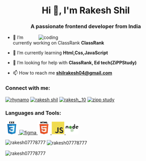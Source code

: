 <h1 align="center">Hi 👋, I'm Rakesh Shil</h1>
<h3 align="center">A passionate frontend developer from India</h3>
<img align="right" alt="coding" width="400" src="https://miro.medium.com/v2/resize:fit:1358/1*qG18a09h0wSBZjPZlwUJnw.gif">

<p align="left"> </p>
<img align="left" width="400" src="" />

- 🔭 I’m currently working on ClassRank **ClassRank**

- 🌱 I’m currently learning **Html,Css,JavaScript**

- 🤝 I’m looking for help with **ClassRank, Ed tech(ZiPPStudy)**

- 📫 How to reach me **shilrakesh04@gmail.com**

<h3 align="left">Connect with me:</h3>
<p align="left">
<a href="https://twitter.com/rhynamo" target="blank"><img align="center" src="https://raw.githubusercontent.com/rahuldkjain/github-profile-readme-generator/master/src/images/icons/Social/twitter.svg" alt="rhynamo" height="30" width="40" /></a>
<a href="https://fb.com/rakesh shil" target="blank"><img align="center" src="https://raw.githubusercontent.com/rahuldkjain/github-profile-readme-generator/master/src/images/icons/Social/facebook.svg" alt="rakesh shil" height="30" width="40" /></a>
<a href="https://instagram.com/rakesh_.10" target="blank"><img align="center" src="https://raw.githubusercontent.com/rahuldkjain/github-profile-readme-generator/master/src/images/icons/Social/instagram.svg" alt="rakesh_.10" height="30" width="40" /></a>
<a href="https://www.youtube.com/c/zipp study" target="blank"><img align="center" src="https://raw.githubusercontent.com/rahuldkjain/github-profile-readme-generator/master/src/images/icons/Social/youtube.svg" alt="zipp study" height="30" width="40" /></a>
</p>

<h3 align="left">Languages and Tools:</h3>
<p align="left"> <a href="https://www.w3schools.com/css/" target="_blank" rel="noreferrer"> <img src="https://raw.githubusercontent.com/devicons/devicon/master/icons/css3/css3-original-wordmark.svg" alt="css3" width="40" height="40"/> </a> <a href="https://www.figma.com/" target="_blank" rel="noreferrer"> <img src="https://www.vectorlogo.zone/logos/figma/figma-icon.svg" alt="figma" width="40" height="40"/> </a> <a href="https://www.w3.org/html/" target="_blank" rel="noreferrer"> <img src="https://raw.githubusercontent.com/devicons/devicon/master/icons/html5/html5-original-wordmark.svg" alt="html5" width="40" height="40"/> </a> <a href="https://developer.mozilla.org/en-US/docs/Web/JavaScript" target="_blank" rel="noreferrer"> <img src="https://raw.githubusercontent.com/devicons/devicon/master/icons/javascript/javascript-original.svg" alt="javascript" width="40" height="40"/> </a> <a href="https://nodejs.org" target="_blank" rel="noreferrer"> <img src="https://raw.githubusercontent.com/devicons/devicon/master/icons/nodejs/nodejs-original-wordmark.svg" alt="nodejs" width="40" height="40"/> </a> </p>

<p><img align="left" src="https://github-readme-stats.vercel.app/api/top-langs?username=rakesh07778777&show_icons=true&locale=en&layout=compact" alt="rakesh07778777" /></p>

<p>&nbsp;<img align="center" src="https://github-readme-stats.vercel.app/api?username=rakesh07778777&show_icons=true&locale=en" alt="rakesh07778777" /></p>

<p><img align="center" src="https://github-readme-streak-stats.herokuapp.com/?user=rakesh07778777&" alt="rakesh07778777" /></p>
